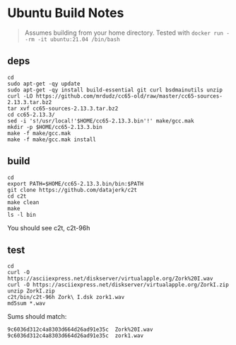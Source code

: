 # Ubuntu Build Notes

> Assumes building from your home directory.  Tested with `docker run --rm -it ubuntu:21.04 /bin/bash`

## deps

```
cd
sudo apt-get -qy update
sudo apt-get -qy install build-essential git curl bsdmainutils unzip
curl -LO https://github.com/mrdudz/cc65-old/raw/master/cc65-sources-2.13.3.tar.bz2
tar xvf cc65-sources-2.13.3.tar.bz2
cd cc65-2.13.3/
sed -i 's!/usr/local!'$HOME/cc65-2.13.3.bin'!' make/gcc.mak
mkdir -p $HOME/cc65-2.13.3.bin
make -f make/gcc.mak
make -f make/gcc.mak install
```

## build

```
cd
export PATH=$HOME/cc65-2.13.3.bin/bin:$PATH
git clone https://github.com/datajerk/c2t
cd c2t
make clean
make
ls -l bin
```

You should see c2t, c2t-96h

## test
```
cd
curl -O https://asciiexpress.net/diskserver/virtualapple.org/Zork%20I.wav
curl -O https://asciiexpress.net/diskserver/virtualapple.org/ZorkI.zip
unzip ZorkI.zip
c2t/bin/c2t-96h Zork\ I.dsk zork1.wav
md5sum *.wav
```

Sums should match:

```
9c6036d312c4a8303d664d26ad91e35c  Zork%20I.wav
9c6036d312c4a8303d664d26ad91e35c  zork1.wav
```
